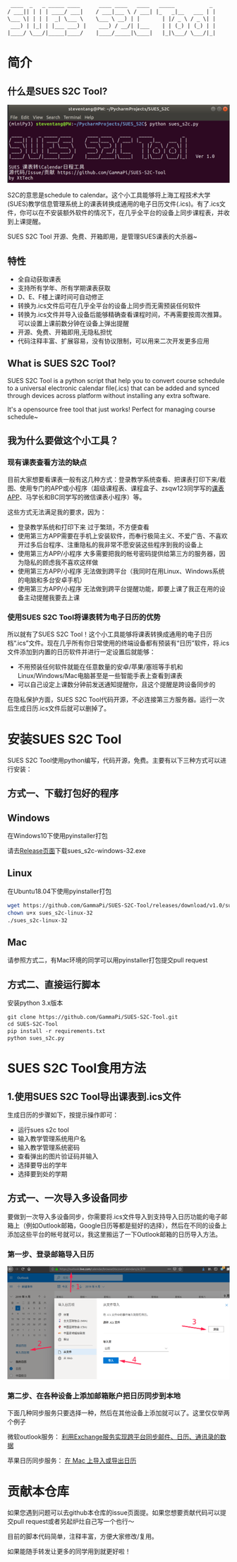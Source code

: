 ```
 ____  _   _ _____ ____      ____ ____   ____   _____           _ 
/ ___|| | | | ____/ ___|    / ___|___ \ / ___| |_   _|__   ___ | |
\___ \| | | |  _| \___ \    \___ \ __) | |       | |/ _ \ / _ \| |
 ___) | |_| | |___ ___) |    ___) / __/| |___    | | (_) | (_) | |
|____/ \___/|_____|____/    |____/_____|\____|   |_|\___/ \___/|_|

```
# 简介

## 什么是SUES S2C Tool?
![](markdownimgs/2019-09-02-21-44-26.png)

S2C的意思是schedule to calendar。这个小工具能够将上海工程技术大学(SUES)教学信息管理系统上的课表转换成通用的电子日历文件(.ics)。有了.ics文件，你可以在不安装额外软件的情况下，在几乎全平台的设备上同步课程表，并收到上课提醒。

SUES S2C Tool 开源、免费、开箱即用，是管理SUES课表的大杀器~

## 特性
- 全自动获取课表
- 支持所有学年、所有学期课表获取
- D、E、F楼上课时间可自动修正
- 转换为.ics文件后可在几乎全平台的设备上同步而无需预装任何软件
- 转换为.ics文件并导入设备后能够精确查看课程时间，不再需要按周次推算。可以设置上课前数分钟在设备上弹出提醒
- 开源、免费、开箱即用,无隐私担忧
- 代码注释丰富、扩展容易，没有协议限制，可以用来二次开发更多应用

## What is SUES S2C Tool?

SUES S2C Tool is a python script that help you to convert course schedule to a universal electronic calendar file(.ics) that can be added and synced through devices across platform without installing any extra software.

It's a opensource free tool that just works! Perfect for managing course schedule~  

## 我为什么要做这个小工具？
### 现有课表查看方法的缺点

目前大家想要看课表一般有这几种方式：登录教学系统查看、把课表打印下来/截图、使用专门的APP或小程序（超级课程表、课程盒子、zsqw123同学写的[课表APP](https://github.com/zsqw123/SUESjxxt)、马学长和BC同学写的微信课表小程序）等。

这些方式无法满足我的要求，因为：
- 登录教学系统和打印下来 过于繁琐，不方便查看
- 使用第三方APP需要在手机上安装软件，而奉行极简主义、不爱广告、不喜欢开过多后台程序、注重隐私的我非常不愿安装这些程序到我的设备上
- 使用第三方APP/小程序 大多需要把我的帐号密码提供给第三方的服务器，因为隐私的顾虑我不喜欢这样做
- 使用第三方APP/小程序 无法做到跨平台（我同时在用Linux、Windows系统的电脑和多台安卓手机）
- 使用第三方APP/小程序 无法做到跨平台提醒功能，即要上课了我正在用的设备主动提醒我要去上课

### 使用SUES S2C Tool将课表转为电子日历的优势

所以就有了SUES S2C Tool！这个小工具能够将课表转换成通用的电子日历档“.ics”文件。现在几乎所有你日常使用的终端设备都有预装有“日历”软件，将.ics文件添加到内置的日历软件并进行一定设置后就能够：

- 不用预装任何软件就能在任意数量的安卓/苹果/塞班等手机和Linux/Windows/Mac电脑甚至是一些智能手表上查看到课表
- 可以自己设定上课数分钟前发送通知提醒你，且这个提醒是跨设备同步的

在隐私保护方面，SUES S2C Tool代码开源，不必连接第三方服务器。运行一次后生成日历.ics文件后就可以删掉了。

# 安装SUES S2C Tool

SUES S2C Tool使用python编写，代码开源，免费。主要有以下三种方式可以进行安装：

## 方式一、下载打包好的程序

## Windows

在Windows10下使用pyinstaller打包

请去[Release页面](https://github.com/GammaPi/SUES-S2C-Tool/releases)下载sues_s2c-windows-32.exe

## Linux

在Ubuntu18.04下使用pyinstaller打包

```bash
wget https://github.com/GammaPi/SUES-S2C-Tool/releases/download/v1.0/sues_s2c-linux-32
chown u+x sues_s2c-linux-32
./sues_s2c-linux-32
```

## Mac

请参照方式二，有Mac环境的同学可以用pyinstaller打包提交pull request

## 方式二、直接运行脚本
安装python 3.x版本

```basg
git clone https://github.com/GammaPi/SUES-S2C-Tool.git
cd SUES-S2C-Tool
pip install -r requirements.txt
python sues_s2c.py
```

# SUES S2C Tool食用方法

## 1.使用SUES S2C Tool导出课表到.ics文件

生成日历的步骤如下，按提示操作即可：
- 运行sues s2c tool
- 输入教学管理系统用户名
- 输入教学管理系统密码
- 查看弹出的图片验证码并输入
- 选择要导出的学年
- 选择要到处的学期


## 方式一、一次导入多设备同步
要做到一次导入多设备同步，你需要将.ics文件导入到支持导入日历功能的电子邮箱上（例如Outlook邮箱，Google日历等都是挺好的选择），然后在不同的设备上添加这些平台的帐号就可以，我这里搬运了一下Outlook邮箱的日历导入方法。

### 第一步、登录邮箱导入日历
![](markdownimgs/2019-09-02-20-40-35.png)

### 第二步、在各种设备上添加邮箱账户把日历同步到本地

下面几种同步服务只要选择一种，然后在其他设备上添加就可以了。这里仅仅举两个例子

微软outlook服务：
[利用Exchange服务实现跨平台同步邮件、日历、通讯录的数据](https://www.jianshu.com/p/cb54e88986e1)

苹果日历同步服务：
[在 Mac 上导入或导出日历](https://support.apple.com/zh-cn/guide/calendar/icl1023/mac)


# 贡献本仓库

如果您遇到问题可以去github本仓库的issue页面提。如果您想要贡献代码可以提交pull request或者另起炉灶自己写一个也行～

目前的脚本代码简单，注释丰富，方便大家修改/复用。

如果能随手转发让更多的同学用到就更好啦！
